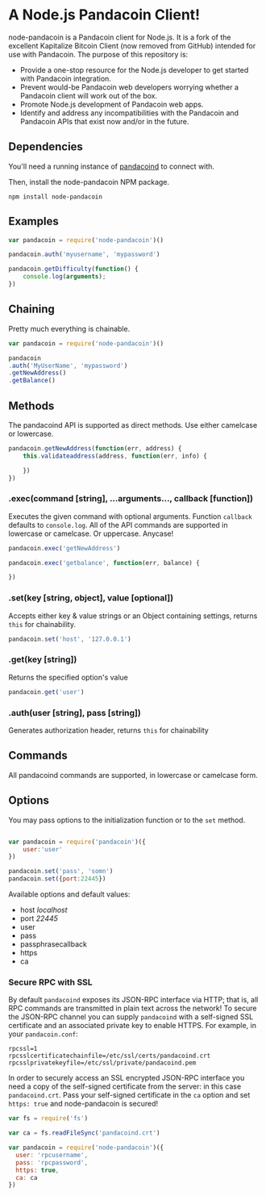 # A Node.js Pandacoin Client!

node-pandacoin is a Pandacoin client for Node.js. It is a fork of the excellent Kapitalize Bitcoin Client (now removed from GitHub) intended for use with Pandacoin. The purpose of this repository is:

* Provide a one-stop resource for the Node.js developer to get started with Pandacoin integration.
* Prevent would-be Pandacoin web developers worrying whether a Pandacoin client will work out of the box.
* Promote Node.js development of Pandacoin web apps.
* Identify and address any incompatibilities with the Pandacoin and Pandacoin APIs that exist now and/or in the future.

## Dependencies

You'll need a running instance of [pandacoind](https://github.com/pandacoin-official/pandacoin) to connect with.

Then, install the node-pandacoin NPM package.

`npm install node-pandacoin`

## Examples

```js
var pandacoin = require('node-pandacoin')()

pandacoin.auth('myusername', 'mypassword')

pandacoin.getDifficulty(function() {
    console.log(arguments);
})

```

## Chaining

Pretty much everything is chainable.

```js
var pandacoin = require('node-pandacoin')()

pandacoin
.auth('MyUserName', 'mypassword')
.getNewAddress()
.getBalance()
```

## Methods

The pandacoind API is supported as direct methods. Use either camelcase or lowercase.

```js
pandacoin.getNewAddress(function(err, address) {
    this.validateaddress(address, function(err, info) {

    })
})
```
### .exec(command [string], ...arguments..., callback [function])

Executes the given command with optional arguments. Function `callback` defaults to `console.log`.
All of the API commands are supported in lowercase or camelcase. Or uppercase. Anycase!

```js
pandacoin.exec('getNewAddress')

pandacoin.exec('getbalance', function(err, balance) {

})
```

### .set(key [string, object], value [optional])

Accepts either key & value strings or an Object containing settings, returns `this` for chainability.

```js
pandacoin.set('host', '127.0.0.1')
```

### .get(key [string])

Returns the specified option's value

```js
pandacoin.get('user')
```

### .auth(user [string], pass [string])

Generates authorization header, returns `this` for chainability

## Commands

All pandacoind commands are supported, in lowercase or camelcase form.

## Options

You may pass options to the initialization function or to the `set` method.

```js

var pandacoin = require('pandacoin')({
    user:'user'
})

pandacoin.set('pass', 'somn')
pandacoin.set({port:22445})

```

Available options and default values:

+ host *localhost*
+ port *22445*
+ user
+ pass
+ passphrasecallback
+ https
+ ca

### Secure RPC with SSL

By default `pandacoind` exposes its JSON-RPC interface via HTTP; that is, all RPC commands are transmitted in plain text across the network! To secure the JSON-RPC channel you can supply `pandacoind` with a self-signed SSL certificate and an associated private key to enable HTTPS. For example, in your `pandacoin.conf`:

    rpcssl=1
    rpcsslcertificatechainfile=/etc/ssl/certs/pandacoind.crt
    rpcsslprivatekeyfile=/etc/ssl/private/pandacoind.pem

In order to securely access an SSL encrypted JSON-RPC interface you need a copy of the self-signed certificate from the server: in this case `pandacoind.crt`. Pass your self-signed certificate in the `ca` option and set `https: true` and node-pandacoin is secured!

```js
var fs = require('fs')

var ca = fs.readFileSync('pandacoind.crt')

var pandacoin = require('node-pandacoin')({
  user: 'rpcusername',
  pass: 'rpcpassword',
  https: true,
  ca: ca
})
```
